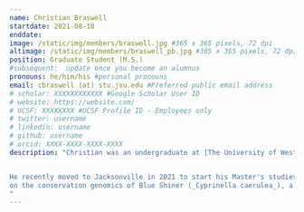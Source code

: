 ```yaml
---
name: Christian Braswell
startdate: 2021-08-18
enddate:
image: /static/img/members/braswell.jpg #365 x 365 pixels, 72 dpi
altimage: /static/img/members/braswell_pb.jpg #365 x 365 pixels, 72 dpi
position: Graduate Student (M.S.)
#subsequent:  update once you become an alumnus
pronouns: he/him/his #personal pronouns
email: cbraswell (at) stu.jsu.edu #Preferred public email address
# scholar: XXXXXXXXXXXX #Google Scholar User ID
# website: https://website.com/
# UCSF: XXXXXXXX #UCSF Profile ID - Employees only
# twitter: username
# linkedin: username
# github: username
# orcid: XXXX-XXXX-XXXX-XXXX
description: "Christian was an undergraduate at [The University of West Alabama](https://www.uwa.edu), where he worked in [The Laboratory of Aquatic Evolution (LAQE)](https://www.sandellab.org) of [Dr. Michael Sandel]() on DNA sequencing, animal husbandry, and other projects (e.g. fieldwork, identification, DNA barcoding, and phylogeography of freshwater fishes), and where he also directed the lab's outreach program. 


He recently moved to Jacksonville in 2021 to start his Master's studies in [Biology](http://www.jsu.edu/biology/) here at JSU under Dr. Bagley. For his thesis project, Christian is working 
on the conservation genomics of Blue Shiner (_Cyprinella caerulea_), a minnow species native to the Coosa and Cahaba drainages of the Mobile Basin in Alabama, as well as northwest Georgia and southeastern Tennessee. Blue Shiner are federally listed as a threatened species under the Endangered Species Act, and are of conservation concern due to pollution, sedimentation, and other human impacts. He is also actively involved in our [PhylogatR](https://phylogatr.org) Global Fish Project.
"
---
```

